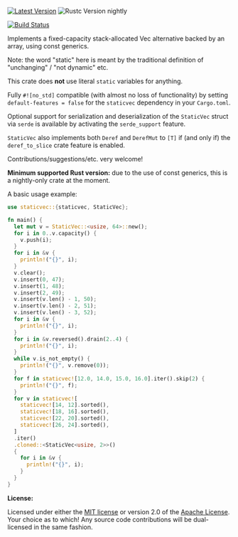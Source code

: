 [![Latest Version]][crates.io] ![Rustc Version nightly]

[Latest Version]: https://img.shields.io/crates/v/staticvec.svg
[crates.io]: https://crates.io/crates/staticvec
[Rustc Version nightly]: https://img.shields.io/badge/rustc-nightly-lightgray.svg
[![Build Status](https://travis-ci.com/slightlyoutofphase/staticvec.svg?branch=master)](https://travis-ci.com/slightlyoutofphase/staticvec)

Implements a fixed-capacity stack-allocated Vec alternative backed by an array, using const generics.

Note: the word "static" here is meant by the traditional definition of "unchanging" / "not dynamic" etc.

This crate does **not** use literal `static` variables for anything.

Fully `#![no_std]` compatible (with almost no loss of functionality) by setting
`default-features = false` for the `staticvec` dependency in your `Cargo.toml`.

Optional support for serialization and deserialization of the `StaticVec` struct
via `serde` is available by activating the `serde_support` feature.

`StaticVec` also implements both `Deref` and `DerefMut` to `[T]` if (and only if)
the `deref_to_slice` crate feature is enabled.

Contributions/suggestions/etc. very welcome!

**Minimum supported Rust version:** due to the use of const generics, this is a nightly-only crate at the moment.

A basic usage example:

```rust
use staticvec::{staticvec, StaticVec};

fn main() {
  let mut v = StaticVec::<usize, 64>::new();
  for i in 0..v.capacity() {
    v.push(i);
  }
  for i in &v {
    println!("{}", i);
  }
  v.clear();
  v.insert(0, 47);
  v.insert(1, 48);
  v.insert(2, 49);
  v.insert(v.len() - 1, 50);
  v.insert(v.len() - 2, 51);
  v.insert(v.len() - 3, 52);
  for i in &v {
    println!("{}", i);
  }
  for i in &v.reversed().drain(2..4) {
    println!("{}", i);
  }
  while v.is_not_empty() {
    println!("{}", v.remove(0));
  }
  for f in staticvec![12.0, 14.0, 15.0, 16.0].iter().skip(2) {
    println!("{}", f);
  }
  for v in staticvec![
    staticvec![14, 12].sorted(),
    staticvec![18, 16].sorted(),
    staticvec![22, 20].sorted(),
    staticvec![26, 24].sorted(),
  ]
  .iter()
  .cloned::<StaticVec<usize, 2>>()
  {
    for i in &v {
      println!("{}", i);
    }
  }
}
```

**License:**

Licensed under either the <a href="LICENSE-MIT">MIT license</a> or version 2.0 of the <a href="LICENSE-APACHE">Apache License</a>. Your choice as to which!
Any source code contributions will be dual-licensed in the same fashion.
